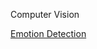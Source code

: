 
<p> Computer Vision </p>

<p> <a href="https://hsinghal-wisc.github.io/CS766"> 
Emotion Detection</a> </p>

